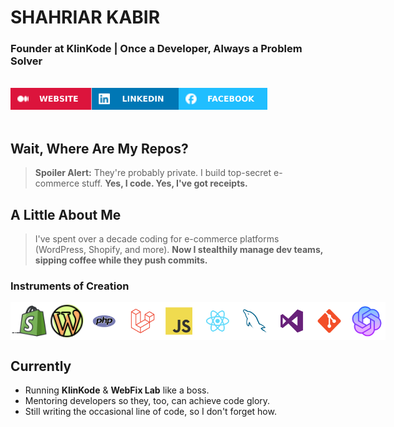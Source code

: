 # SHAHRIAR KABIR
### Founder at KlinKode | Once a Developer, Always a Problem Solver

<br>

<div style="display:flex">
  <a href="https://kabirdev.com/"> <img src="assets/WEBSITE.svg" alt="" height="35px" width="auto"></a>
  <a href="https://www.linkedin.com/in/shahriarkabir/"> <img src="assets/LINKEDIN.svg" alt="" height="35px" width="auto"></a>
  <a href="https://www.facebook.com/familylad/"> <img src="assets/FACEBOOK.svg" alt="" height="35px" width="auto"></a>
</div>

<br>

## **Wait, Where Are My Repos?**
> **Spoiler Alert:** They're probably private. I build top-secret e-commerce stuff. **Yes, I code. Yes, I've got receipts.**

## **A Little About Me**
> I've spent over a decade coding for e-commerce platforms (WordPress, Shopify, and more). **Now I stealthily manage dev teams, sipping coffee while they push commits.**

### **Instruments of Creation**
<div style="display:flex">
  <img alt="" height="60px" width="60px"   src="assets/tech/Shopify.svg"/>
  <img alt="" height="60px" width="60px"   src="assets/tech/WordPress.svg"/>
  <img alt="" height="60px" width="60px"   src="assets/tech/PHP.svg"/>
  <img alt="" height="60px" width="60px"   src="assets/tech/Laravel.svg"/>
  <img alt="" height="60px" width="60px"   src="assets/tech/JavaScript.svg"/>
  <img alt="" height="60px" width="60px"   src="assets/tech/React.svg"/>
  <img alt="" height="60px" width="60px"   src="assets/tech/MySQL.svg"/>
  <img alt="" height="60px" width="60px"   src="assets/tech/VisualStudio.svg"/>
  <img alt="" height="60px" width="60px"   src="assets/tech/Git.svg"/>
  <img alt="" height="60px" width="60px"   src="assets/tech/ChatGPT.svg"/>
</div>

## **Currently**
- Running **KlinKode** & **WebFix Lab** like a boss.
- Mentoring developers so they, too, can achieve code glory.
- Still writing the occasional line of code, so I don't forget how.